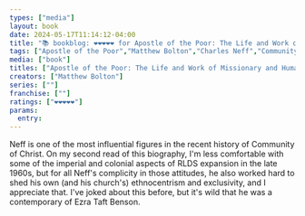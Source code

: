 ```yaml
---
types: ["media"]
layout: book
date: 2024-05-17T11:14:12-04:00
title: "📚 bookblog: ❤️❤️❤️❤️❤️ for Apostle of the Poor: The Life and Work of Missionary and Humanitarian Charles D. Neff, by Matthew Bolton"
tags: ["Apostle of the Poor","Matthew Bolton","Charles Neff","Community of Christ","Ezra Taft Benson"]
media: ["book"]
titles: ["Apostle of the Poor: The Life and Work of Missionary and Humanitarian Charles D. Neff"]
creators: ["Matthew Bolton"]
series: [""]
franchise: [""]
ratings: ["❤️❤️❤️❤️❤️"]
params:
  entry:
---
```


Neff is one of the most influential figures in the recent history of Community of Christ. On my second read of this biography, I'm less comfortable with some of the imperial and colonial aspects of RLDS expansion in the late 1960s, but for all Neff's complicity in those attitudes, he also worked hard to shed his own (and his church's) ethnocentrism and exclusivity, and I appreciate that. I've joked about this before, but it's wild that he was a contemporary of Ezra Taft Benson.
